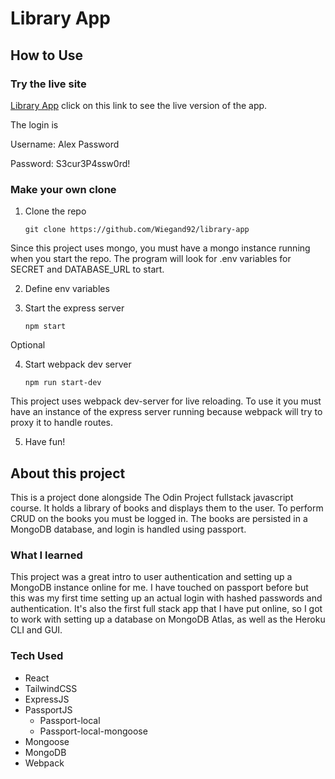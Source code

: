 # Library App

## How to Use

### **Try the live site**

[Library App](https://sheltered-crag-34276.herokuapp.com/) click on this link to see the live version of the app. 

The login is 

Username: Alex Password

Password: S3cur3P4ssw0rd!

### **Make your own clone**

1. Clone the repo 

    `git clone https://github.com/Wiegand92/library-app`

Since this project uses mongo, you must have a mongo instance running when you start the repo. The program will look for .env variables for SECRET and DATABASE_URL to start.

2. Define env variables

3. Start the express server 
    
    ` npm start `

Optional

4. Start webpack dev server 

   ` npm run start-dev `

  This project uses webpack dev-server for live reloading. To use it you must have an instance of the express server running because webpack will try to proxy it to handle routes.

5. Have fun!

## About this project

This is a project done alongside The Odin Project fullstack javascript course. It holds a library of books and displays them to the user. To perform CRUD on the books you must be logged in. The books are persisted in a MongoDB database, and login is handled using passport.

### **What I learned**

This project was a great intro to user authentication and setting up a MongoDB instance online for me. I have touched on passport before but this was my first time setting up an actual login with hashed passwords and authentication. It's also the first full stack app that I have put online, so I got to work with setting up a database on MongoDB Atlas, as well as the Heroku CLI and GUI.

### **Tech Used**

  - React
  - TailwindCSS
  - ExpressJS
  - PassportJS
    - Passport-local
    - Passport-local-mongoose
  - Mongoose
  - MongoDB
  - Webpack